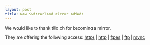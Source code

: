 ```yaml
---
layout: post
title: New Switzerland mirror added!
---
```


We would like to thank [tillo.ch](https://mirror.tillo.ch) for becoming a mirror.

They are offering the following access: [https](https://mirror.tillo.ch/ftp/blackarch/) | [http](http://mirror.tillo.ch/ftp/blackarch/) | [ftpes](ftpes://mirror.tillo.ch/blackarch/) | [ftp](ftp://mirror.tillo.ch/blackarch/) | [rsync](rsync://mirror.tillo.ch/blackarch/)